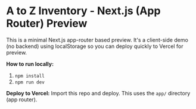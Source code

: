 # A to Z Inventory - Next.js (App Router) Preview

This is a minimal Next.js app-router based preview. It's a client-side demo (no backend) using localStorage so you can deploy quickly to Vercel for preview.

**How to run locally:**

1. `npm install`
2. `npm run dev`

**Deploy to Vercel:** Import this repo and deploy. This uses the `app/` directory (app router).
